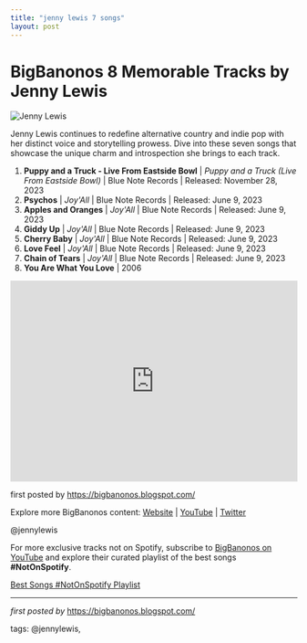 ```yaml
---
title: "jenny lewis 7 songs"
layout: post
---
```

<h1>BigBanonos 8 Memorable Tracks by Jenny Lewis</h1>
<img alt="Jenny Lewis" src="https://www.jennylewis.com/files/2023/02/jl-fb-card-compressed.jpg" /> <p>Jenny Lewis continues to redefine alternative country and indie pop with her distinct voice and storytelling prowess. Dive into these seven songs that showcase the unique charm and introspection she brings to each track.</p> <ol> <li><strong>Puppy and a Truck - Live From Eastside Bowl</strong> | <em>Puppy and a Truck (Live From Eastside Bowl)</em> | Blue Note Records | Released: November 28, 2023</li> <li><strong>Psychos</strong> | <em>Joy'All</em> | Blue Note Records | Released: June 9, 2023</li> <li><strong>Apples and Oranges</strong> | <em>Joy'All</em> | Blue Note Records | Released: June 9, 2023</li> <li><strong>Giddy Up</strong> | <em>Joy'All</em> | Blue Note Records | Released: June 9, 2023</li> <li><strong>Cherry Baby</strong> | <em>Joy'All</em> | Blue Note Records | Released: June 9, 2023</li> <li><strong>Love Feel</strong> | <em>Joy'All</em> | Blue Note Records | Released: June 9, 2023</li> <li><strong>Chain of Tears</strong> | <em>Joy'All</em> | Blue Note Records | Released: June 9, 2023</li><li><b>You Are What You Love</b> | 2006</li>
</ol> <div> <iframe allow="autoplay; clipboard-write; encrypted-media; fullscreen; picture-in-picture" allowfullscreen="" frameborder="0" height="352" loading="lazy" src="https://open.spotify.com/embed/playlist/0kpow8VZTijh8KbLXipwKk?utm_source=generator" width="100%"></iframe>
</div> <p>first posted by <a href="https://bigbanonos.blogspot.com/">https://bigbanonos.blogspot.com/</a></p> <div> <p>Explore more BigBanonos content: <a href="https://bigbanonos.blogspot.com/">Website</a> | <a href="https://www.youtube.com/@BigBanonos">YouTube</a> | <a href="https://x.com/bigbanonos">Twitter</a></p>
</div> <!--Tags-->
<p>@jennylewis</p>


<!--Subscribe and Playlist Links-->
<div>
    <p>For more exclusive tracks not on Spotify, subscribe to <a href="https://www.youtube.com/@BigBanonos" target="_blank">BigBanonos on YouTube</a> and explore their curated playlist of the best songs <strong>#NotOnSpotify</strong>.</p>
    <p><a href="https://www.youtube.com/playlist?list=PLtuNtuTatqI0kFahUCbtbfenC_ET5O_tr" target="_blank">Best Songs #NotOnSpotify Playlist<br /></a></p></div>

<hr />

<p><em>first posted by</em> <a href="https://bigbanonos.blogspot.com/" rel="noopener" target="_new">https://bigbanonos.blogspot.com/</a></p>

<p>tags: @jennylewis,</p>
